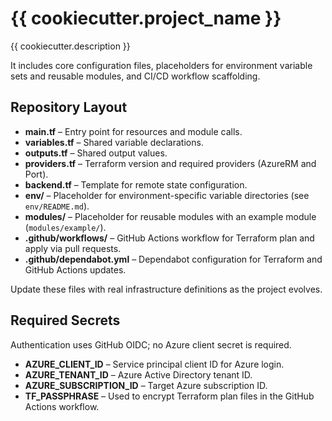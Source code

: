 # {{ cookiecutter.project_name }}

{{ cookiecutter.description }}

It includes core configuration files, placeholders for environment variable sets and reusable modules, and CI/CD workflow scaffolding.

## Repository Layout

- **main.tf** – Entry point for resources and module calls.
- **variables.tf** – Shared variable declarations.
- **outputs.tf** – Shared output values.
- **providers.tf** – Terraform version and required providers (AzureRM and Port).
- **backend.tf** – Template for remote state configuration.
- **env/** – Placeholder for environment-specific variable directories (see `env/README.md`).
- **modules/** – Placeholder for reusable modules with an example module (`modules/example/`).
- **.github/workflows/** – GitHub Actions workflow for Terraform plan and apply via pull requests.
- **.github/dependabot.yml** – Dependabot configuration for Terraform and GitHub Actions updates.

Update these files with real infrastructure definitions as the project evolves.

## Required Secrets

Authentication uses GitHub OIDC; no Azure client secret is required.

- **AZURE_CLIENT_ID** – Service principal client ID for Azure login.
- **AZURE_TENANT_ID** – Azure Active Directory tenant ID.
- **AZURE_SUBSCRIPTION_ID** – Target Azure subscription ID.
- **TF_PASSPHRASE** – Used to encrypt Terraform plan files in the GitHub Actions workflow.
